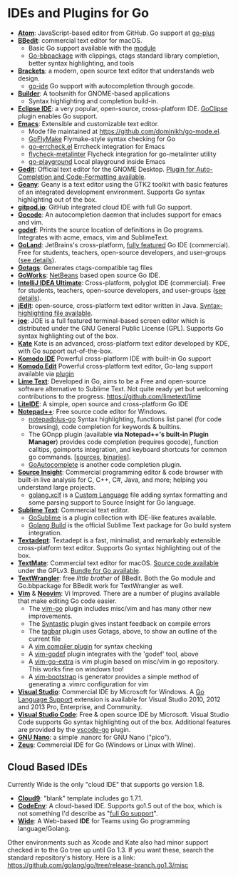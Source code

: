 # IDEs and Plugins for Go

  * **[Atom](https://atom.io/)**: JavaScript-based editor from GitHub. Go support at [go-plus](https://github.com/joefitzgerald/go-plus)
  * **[BBedit](https://www.barebones.com/products/bbedit/)**: commercial text editor for macOS.
    * Basic Go support available with the [module](https://www.barebones.com/products/bbedit/)
    * [Go-bbpackage](https://github.com/ascarter/go-bbpackage) with clippings, ctags standard library completion, better syntax highlighting, and tools
  * **[Brackets](http://brackets.io)**: a modern, open source text editor that understands web design.
    * [go-ide](https://github.com/David5i6/Brackets-Go-IDE) Go support with autocompletion through gocode.
  * **[Builder](https://github.com/chergert/gnome-builder)**: A toolsmith for GNOME-based applications
    * Syntax highlighting and completion build-in.
  * **[Eclipse IDE](https://www.eclipse.org/)**: a very popular, open-source, cross-platform IDE. [GoClipse](https://goclipse.github.io/) plugin enables Go support.
  * **[Emacs](https://www.gnu.org/software/emacs/)**: Extensible and customizable text editor.
    * Mode file maintained at https://github.com/dominikh/go-mode.el.
    * [GoFlyMake](https://github.com/dougm/goflymake) Flymake-style syntax checking for Go
    * [go-errcheck.el](https://github.com/dominikh/go-errcheck.el) Errcheck integration for Emacs
    * [flycheck-metalinter](https://github.com/favadi/flycheck-gometalinter) Flycheck integration for go-metalinter utility
    * [go-playground](https://github.com/grafov/go-playground) Local playground inside Emacs
  * **[Gedit](https://wiki.gnome.org/Apps/Gedit)**: Official text editor for the GNOME Desktop. [Plugin for Auto-Completion and Code-Formatting available](https://bitbucket.org/fzzbt/go-gedit-plugin/).
  * **[Geany](https://www.geany.org/)**: Geany is a text editor using the GTK2 toolkit with basic features of an integrated development environment. Supports Go syntax highlighting out of the box.
  * **[gitpod.io](https://gitpod.io)**: GitHub integrated cloud IDE with full Go support.
  * **[Gocode](https://github.com/nsf/gocode)**: An autocompletion daemon that includes support for emacs and vim.
  * **[godef](https://github.com/rogpeppe/godef)**: Prints the source location of definitions in Go programs. Integrates with acme, emacs, vim and SublimeText.
  * **[GoLand](https://www.jetbrains.com/go/)**: JetBrains's cross-platform, [fully featured](https://www.jetbrains.com/go/features/) Go IDE (commercial). Free for students, teachers, open-source developers, and user-groups ([see details](https://www.jetbrains.com/go/buy/#edition=discounts)).
  * **[Gotags](https://github.com/jstemmer/gotags)**: Generates ctags-compatible tag files
  * **[GoWorks](http://tunnelvisionlabs.com/products/demo/goworks)**: [NetBeans](http://netbeans.org/) based open source Go IDE.
  * **[IntelliJ IDEA Ultimate](https://www.jetbrains.com/idea/)**: Cross-platform, polyglot IDE (commercial). Free for students, teachers, open-source developers, and user-groups ([see details](https://www.jetbrains.com/idea/buy/#edition=discounts)).
  * **[jEdit](http://www.jedit.org/)**: open-source, cross-platform text editor written in Java. [Syntax-highlighting file available](https://code.google.com/archive/p/go-stuff/source/default/source).
  * **[joe](http://joe-editor.sourceforge.net/)**: JOE is a full featured terminal-based screen editor which is distributed under the GNU General Public License (GPL). Supports Go syntax highlighting out of the box.
  * **[Kate](https://kate-editor.org/)** Kate is an advanced, cross-platform text editor developed by KDE, with Go support out-of-the-box.
  * **[Komodo IDE](https://www.activestate.com/komodo-ide)** Powerful cross-platform IDE with built-in Go support
  * **[Komodo Edit](https://www.activestate.com/komodo-edit)** Powerful cross-platform text editor, Go-lang support available via [plugin](https://github.com/Komodo/komodo-go)
  * **[Lime Text](http://limetext.org/)**: Developed in Go, aims to be a Free and open-source software alternative to Sublime Text. Not quite ready yet but welcoming contributions to the progress. https://github.com/limetext/lime
  * **[LiteIDE](https://github.com/visualfc/liteide)**: A simple, open source and cross-platform Go IDE
  * **[Notepad++](http://notepad-plus-plus.org/)**: Free source code editor for Windows.
    * [notepadplus-go](https://github.com/chai2010/notepadplus-go) Syntax highlighting, functions list panel (for code browsing), code completion for keywords & builtins.
    * The GOnpp plugin (available **via Notepad++'s built-in Plugin Manager**) provides code completion (requires gocode), function calltips, goimports integration, and keyboard shortcuts for common go commands. [[sources](https://github.com/tike/GOnpp), [binaries](http://sourceforge.net/projects/gonpp/files/)].
    * [GoAutocomplete](https://github.com/steve-perkins/GoAutocomplete) is another code completion plugin.
  * **[Source Insight](https://www.sourceinsight.com)**: Commercial programming editor & code browser with built-in live analysis for C, C++, C#, Java, and more; helping you understand large projects.
    * [golang.xclf](https://www.sourceinsight.com/pub/languages/golang.xclf) is a [Custom Language](https://www.sourceinsight.com/download/custom-languages/) file adding syntax formatting and some parsing support to Source Insight for Go language.
  * **[Sublime Text](http://www.sublimetext.com/)**: Commercial text editor.
    * [GoSublime](https://github.com/DisposaBoy/GoSublime) is a plugin collection with IDE-like features available.
    * [Golang Build](https://github.com/golang/sublime-build) is the official Sublime Text package for Go build system integration.
  * **[Textadept](http://foicica.com/textadept/)**:  Textadept is a fast, minimalist, and remarkably extensible cross-platform text editor. Supports Go syntax highlighting out of the box.
  * **[TextMate](http://macromates.com/)**: Commercial text editor for macOS. [Source code available](https://github.com/textmate/textmate) under the GPLv3. [Bundle for Go available](https://github.com/syscrusher/golang.tmbundle).
  * **[TextWrangler](http://www.barebones.com/products/textwrangler/)**: free _little brother_ of BBedit. Both the Go module and Go.bbpackage for BBedit work for TextWrangler as well.
  * **[Vim](http://www.vim.org/)** & **[Neovim](https://neovim.io/)**: Vi Improved. There are a number of plugins available that make editing Go code easier.
    * The [vim-go](https://github.com/fatih/vim-go) plugin includes misc/vim and has many other new improvements.
    * The [Syntastic](https://github.com/scrooloose/syntastic) plugin gives instant feedback on compile errors
    * The [tagbar](https://github.com/majutsushi/tagbar) plugin uses Gotags, above, to show an outline of the current file
    * A [vim compiler plugin](https://github.com/rjohnsondev/vim-compiler-go) for syntax checking
    * A [vim-godef](https://github.com/dgryski/vim-godef) plugin integrates with the 'godef' tool, above
    * A [vim-go-extra](https://github.com/vim-jp/vim-go-extra) is vim plugin based on misc/vim in go repository. This works fine on windows too!
    * A [vim-bootstrap](https://vim-bootstrap.com/) is generator provides a simple method of generating a .vimrc configuration for vim
  * **[Visual Studio](https://www.visualstudio.com/)**: Commercial IDE by Microsoft for Windows. A [Go Language Support](https://visualstudiogallery.msdn.microsoft.com/bd7675ba-1bf5-4395-8c5a-4fc19dfc0d76) extension is available for Visual Studio 2010, 2012 and 2013 Pro, Enterprise, and Community.
  * **[Visual Studio Code](https://code.visualstudio.com/)**: Free & open source IDE by Microsoft. Visual Studio Code supports Go syntax highlighting out of the box. Additional features are provided by the [vscode-go](https://github.com/Microsoft/vscode-go) plugin.
  * **[GNU Nano](http://golang.cat-v.org/text-editors/nano/)**: a simple .nanorc for GNU Nano ("pico").
  * **[Zeus](http://www.zeusedit.com/go.html)**: Commercial IDE for Go (Windows or Linux with Wine).
  
## Cloud Based IDEs

Currently Wide is the only "cloud IDE" that supports go version 1.8.  

  * **[Cloud9](https://c9.io/)**: "blank" template includes go 1.7.1.
  * **[CodeEnv](https://codeenv.com/)**: A cloud-based IDE.  Supports go1.5 out of the box, which is not something I'd describe as "[full Go support](https://codeenv.com/env/codeenv/7/go/)".
  * **[Wide](https://github.com/b3log/wide)**: A Web-based <b>IDE</b> for Teams using Go programming language/Golang.


Other environments such as Xcode and Kate also had minor support checked in to the Go tree up until Go 1.3. If you want these, search the standard repository's history. Here is a link: https://github.com/golang/go/tree/release-branch.go1.3/misc